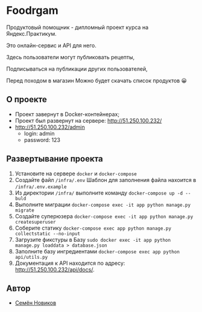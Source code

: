 # Foodrgam

 Продуктовый помощник - дипломный проект курса на Яндекс.Практикум.

 Это онлайн-сервис и API для него. 

 Здесь пользователи могут публиковать рецепты,

 Подписываться на публикации других пользователей,

 Перед походом в магазин Можно будет скачать список продуктов :grinning:

## О проекте 

- Проект завернут в Docker-контейнерах;
- Проект был развернут на сервере: <http://51.250.100.232/>
- <http://51.250.100.232/admin>
  - login: admin
  - password: 123

## Развертывание проекта

1. Установите на сервере `docker` и `docker-compose`
2. Создайте файл `/infra/.env` Шаблон для заполнения файла нахоится в `/infra/.env.example`
3. Из директории `/infra/` выполните команду `docker-compose up -d --buld`
5. Выполните миграции `docker-compose exec -it app python manage.py migrate`
6. Создайте суперюзера `docker-compose exec -it app python manage.py createsuperuser`
7. Соберите статику `docker-compose exec app python manage.py collectstatic --no-input`
8. Загрузите фикстуры в Базу `sudo docker exec -it app python manage.py loaddata > database.json`
8. Заполните базу ингредиентами `docker-compose exec app python api/utils.py`
9. Документация к API находится по адресу: <http://51.250.100.232/api/docs/>.

## Автор

- [Семён Новиков](https://github.com/Sovraska) 
